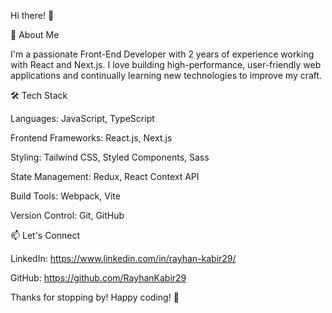 Hi there! 👋

🚀 About Me

I'm a passionate Front-End Developer with 2 years of experience working with React and Next.js. I love building high-performance, user-friendly web applications and continually learning new technologies to improve my craft.

🛠 Tech Stack

Languages: JavaScript, TypeScript

Frontend Frameworks: React.js, Next.js

Styling: Tailwind CSS, Styled Components, Sass

State Management: Redux,  React Context API

Build Tools: Webpack, Vite

Version Control: Git, GitHub

📫 Let's Connect

LinkedIn: https://www.linkedin.com/in/rayhan-kabir29/

GitHub: https://github.com/RayhanKabir29

Thanks for stopping by! Happy coding! 🚀

